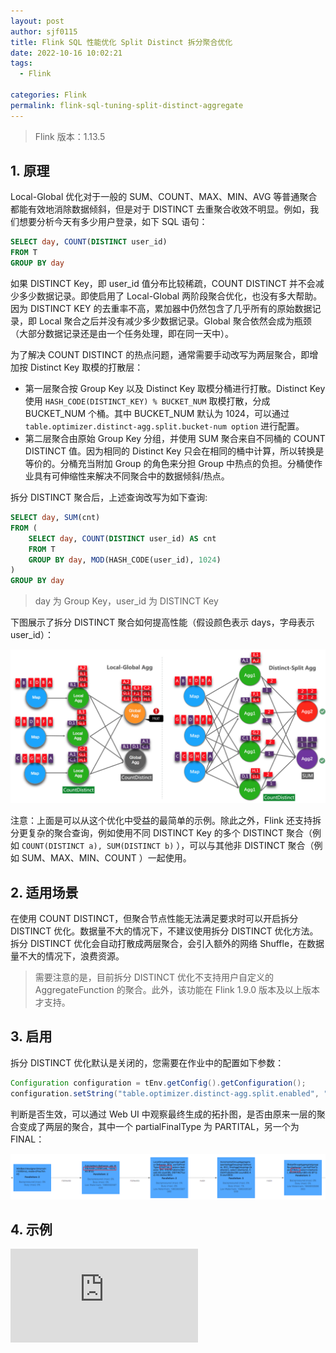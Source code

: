 ```yaml
---
layout: post
author: sjf0115
title: Flink SQL 性能优化 Split Distinct 拆分聚合优化
date: 2022-10-16 10:02:21
tags:
  - Flink

categories: Flink
permalink: flink-sql-tuning-split-distinct-aggregate
---
```


> Flink 版本：1.13.5

## 1. 原理

Local-Global 优化对于一般的 SUM、COUNT、MAX、MIN、AVG 等普通聚合都能有效地消除数据倾斜，但是对于 DISTINCT 去重聚合收效不明显。例如，我们想要分析今天有多少用户登录，如下 SQL 语句：
```sql
SELECT day, COUNT(DISTINCT user_id)
FROM T
GROUP BY day
```
如果 DISTINCT Key，即 user_id 值分布比较稀疏，COUNT DISTINCT 并不会减少多少数据记录。即使启用了 Local-Global 两阶段聚合优化，也没有多大帮助。因为 DISTINCT KEY 的去重率不高，累加器中仍然包含了几乎所有的原始数据记录，即 Local 聚合之后并没有减少多少数据记录。Global 聚合依然会成为瓶颈（大部分数据记录还是由一个任务处理，即在同一天中）。

为了解决 COUNT DISTINCT 的热点问题，通常需要手动改写为两层聚合，即增加按 Distinct Key 取模的打散层：
- 第一层聚合按 Group Key 以及 Distinct Key 取模分桶进行打散。Distinct Key 使用 `HASH_CODE(DISTINCT_KEY) % BUCKET_NUM` 取模打散，分成 BUCKET_NUM 个桶。其中 BUCKET_NUM 默认为 1024，可以通过 `table.optimizer.distinct-agg.split.bucket-num option` 进行配置。
- 第二层聚合由原始 Group Key 分组，并使用 SUM 聚合来自不同桶的 COUNT DISTINCT 值。因为相同的 Distinct Key 只会在相同的桶中计算，所以转换是等价的。分桶充当附加 Group 的角色来分担 Group 中热点的负担。分桶使作业具有可伸缩性来解决不同聚合中的数据倾斜/热点。

拆分 DISTINCT 聚合后，上述查询改写为如下查询:
```sql
SELECT day, SUM(cnt)
FROM (
    SELECT day, COUNT(DISTINCT user_id) AS cnt
    FROM T
    GROUP BY day, MOD(HASH_CODE(user_id), 1024)
)
GROUP BY day
```
> day 为 Group Key，user_id 为 DISTINCT Key

下图展示了拆分 DISTINCT 聚合如何提高性能（假设颜色表示 days，字母表示 user_id）：

![](https://github.com/sjf0115/ImageBucket/blob/main/Flink/flink-sql-tuning-split-distinct-aggregate-1.png?raw=true)

注意：上面是可以从这个优化中受益的最简单的示例。除此之外，Flink 还支持拆分更复杂的聚合查询，例如使用不同 DISTINCT Key 的多个 DISTINCT 聚合（例如 `COUNT(DISTINCT a), SUM(DISTINCT b)` ），可以与其他非 DISTINCT 聚合（例如 SUM、MAX、MIN、COUNT ）一起使用。

## 2. 适用场景

在使用 COUNT DISTINCT，但聚合节点性能无法满足要求时可以开启拆分 DISTINCT 优化。数据量不大的情况下，不建议使用拆分 DISTINCT 优化方法。拆分 DISTINCT 优化会自动打散成两层聚合，会引入额外的网络 Shuffle，在数据量不大的情况下，浪费资源。

> 需要注意的是，目前拆分 DISTINCT 优化不支持用户自定义的 AggregateFunction 的聚合。此外，该功能在 Flink 1.9.0 版本及以上版本才支持。

## 3. 启用

拆分 DISTINCT 优化默认是关闭的，您需要在作业中的配置如下参数：
```java
Configuration configuration = tEnv.getConfig().getConfiguration();
configuration.setString("table.optimizer.distinct-agg.split.enabled", "true");
```
判断是否生效，可以通过 Web UI 中观察最终生成的拓扑图，是否由原来一层的聚合变成了两层的聚合，其中一个 partialFinalType 为 PARTITAL，另一个为 FINAL：

![](https://github.com/sjf0115/ImageBucket/blob/main/Flink/flink-sql-tuning-split-distinct-aggregate-2.png?raw=true)

## 4. 示例

![SplitDistinctAggExample](https://github.com/sjf0115/data-example/blob/master/flink-example/src/main/java/com/flink/example/table/tuning/skew/SplitDistinctAggExample.java)
